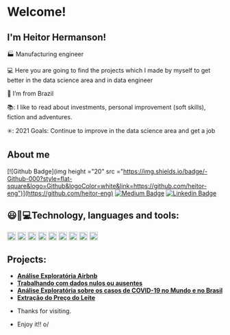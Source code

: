 # Welcome!

## I'm Heitor Hermanson!

:factory: Manufacturing engineer 

:computer:  Here you are going to find the projects which I made by myself to get better in the data science area and in data engineer

:house_with_garden: I’m from Brazil

📚: I like to read about investments, personal improvement (soft skills), fiction and adventures. 

✳️: 2021 Goals: Continue to improve in the data science area and get a job


## About me

[![Github Badge](img height ="20" src ="https://img.shields.io/badge/-Github-000?style=flat-square&logo=Github&logoColor=white&link=https://github.com/heitor-eng")](https://github.com/heitor-eng) [![Medium Badge](https://img.shields.io/badge/Medium-12100E?style=for-the-badge&logo=medium&logoColor=white&link=https://heitorhermanson.medium.com/)](https://heitorhermanson.medium.com/) [![Linkedin Badge](https://img.shields.io/badge/-LinkedIn-blue?style=flat-square&logo=Linkedin&logoColor=white&link=https://www.linkedin.com/in/heitor-campos-02770734/)](https://www.linkedin.com/in/heitor-campos-02770734/)

## 😃:rocket:💻Technology, languages and tools:
<img height ="20" src = "https://img.shields.io/badge/Python-FFD43B?style=for-the-badge&logo=python&logoColor=darkgreen"> <img height ="20" src ="https://img.shields.io/badge/Numpy-777BB4?style=for-the-badge&logo=numpy&logoColor=white">
<img height ="20" src = "https://img.shields.io/badge/PowerBI-F2C811?style=for-the-badge&logo=Power%20BI&logoColor=white">
<img height ="20" src ="https://img.shields.io/badge/Jupyter-F37626.svg?&style=for-the-badge&logo=Jupyter&logoColor=white">
<img height ="20" src= "https://img.shields.io/badge/Colab-F9AB00?style=for-the-badge&logo=googlecolab&color=525252">
<img height= "20" src= "https://img.shields.io/badge/pycharm-143?style=for-the-badge&logo=pycharm&logoColor=black&color=black&labelColor=green">
<img height ="20" src= "https://img.shields.io/badge/Microsoft_Excel-217346?style=for-the-badge&logo=microsoft-excel&logoColor=white">
<img height ="20" src= "https://img.shields.io/badge/Microsoft_Word-2B579A?style=for-the-badge&logo=microsoft-word&logoColor=white">
<img height ="20" src = "https://img.shields.io/badge/Microsoft_Office-D83B01?style=for-the-badge&logo=microsoft-office&logoColor=white">



## Projects:

* **[Análise Exploratória Airbnb](https://github.com/heitor-eng/H_data_science/blob/master/An%C3%A1lise_dos_Dados_do_Airbnb_Cidade_Rio_de_Janeiro.ipynb)**
* **[Trabalhando com dados nulos ou ausentes](https://github.com/heitor-eng/H_data_science/blob/master/Estudo_de_dados_sobre_a_Viol%C3%AAncia_no_Rio_de_Janeiro.ipynb)**
* **[Análise Exploratória sobre os casos de COVID-19 no Mundo e no Brasil](https://github.com/heitor-eng/H_Data_Science/blob/master/Brasil_Covid_19_Projeto.ipynb)**
* **[Extração do Preço do Leite](https://github.com/heitor-eng/H_Data_Science/blob/master/Web_Scraping_da_cota%C3%A7%C3%A3o_do_Leite.ipynb)**


- Thanks for visiting.

- Enjoy it!! o/
